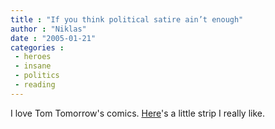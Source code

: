 ```yaml
---
title : "If you think political satire ain’t enough"
author : "Niklas"
date : "2005-01-21"
categories : 
 - heroes
 - insane
 - politics
 - reading
---
```


I love Tom Tomorrow's comics. [Here](http://www.salon.com/comics/tomo/2002/11/18/tomo/index.html)'s a little strip I really like.
